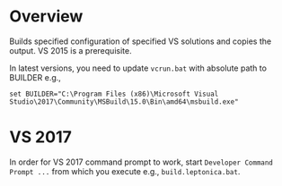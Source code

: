 # Overview

Builds specified configuration of specified VS solutions and copies the output.
VS 2015 is a prerequisite. 

In latest versions, you need to update `vcrun.bat` with absolute path to BUILDER e.g., 
```
set BUILDER="C:\Program Files (x86)\Microsoft Visual Studio\2017\Community\MSBuild\15.0\Bin\amd64\msbuild.exe"
```

# VS 2017

In order for VS 2017 command prompt to work, start `Developer Command Prompt ...` from which you execute e.g., `build.leptonica.bat`.
